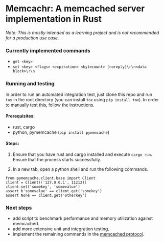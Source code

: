 # Memcachr: A memcached server implementation in Rust

*Note: This is mostly intended as a learning project and is not recommended for
a production use case.*

### Currently implemented commands

- `get <key>`
- `set <key> <flags> <expiration> <bytecount> [noreply]\r\n<data block>\r\n`

### Running and testing

In order to run an automated integration test, just clone this repo and run
`tox` in the root directory (you can install `tox` using `pip install tox`). In
order to manually test this, follow the instructions.

#### Prerequisites:

- rust, cargo
- python, pymemcache (`pip install pymemcache`)

#### Steps:

1. Ensure that you have rust and cargo installed and execute `cargo run`. Ensure
   that the process starts successfully.

2. In a new tab, open a python shell and run the following commands.

```
from pymemcache.client.base import Client
client = Client(('127.0.0.1', 11212))
client.set('somekey', 'somevalue')
assert b'somevalue' == client.get('somekey')
assert None == client.get('otherkey')
```

### Next steps

- add script to benchmark performance and memory utilization against memcached.
- add more extensive unit and integration testing.
- implement the remaining commands in the
  [memcached protocol](https://github.com/memcached/memcached/blob/master/doc/protocol.txt).
